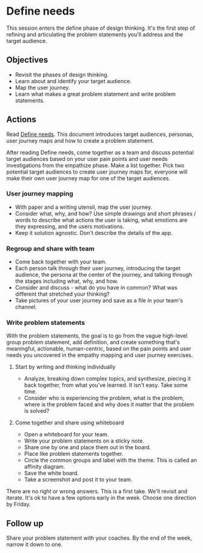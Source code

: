 # Define needs

This session enters the define phase of design thinking. It's the first step of refining and articulating the problem statements you'll address and the target audience.

## Objectives

* Revisit the phases of design thinking.
* Learn about and identify your target audience.
* Map the user journey.
* Learn what makes a great problem statement and write problem statements.

## Actions

Read [Define needs](https://github.com/tnt-summer-academy/Curriculum/blob/main/Reference/Product%20decks/1.2%20-%20Define%20needs.pdf). This document introduces target audiences, personas, user journey maps and how to create a problem statement.

After reading Define needs, come together as a team and discuss potential target audiences based on your user pain points and user needs investigations from the empathize phase. Make a list together. Pick two potential target audiences to create user journey maps for, everyone will make their own user journey map for one of the target audiences.

### User journey mapping

* With paper and a writing utensil, map the user journey.
* Consider what, why, and how? Use simple drawings and short phrases / words to describe what actions the user is taking, what emotions are they expressing, and the users motivations.
* Keep it solution agnostic. Don't describe the details of the app.

### Regroup and share with team

* Come back together with your team.
* Each person talk through their user journey, introducing the target audience, the persona at the center of the journey, and talking through the stages including what, why, and how.
* Consider and discuss - what do you have in common? What was different that stretched your thinking?
* Take pictures of your user journey and save as a file in your team's channel.

### Write problem statements

With the problem statements, the goal is to go from the vague high-level group problem statement, add definition, and create something that's meaningful, actionable, human-centric, based on the pain points and user needs you uncovered in the empathy mapping and user journey exercises.

1. Start by writing and thinking individually
    * Analyze, breaking down complex topics, and synthesize, piecing it back together, from what you've learned. It isn't easy. Take some time.
    * Consider who is experiencing the problem, what is the problem, where is the problem faced and why does it matter that the problem is solved?

2. Come together and share using whiteboard
    * Open a whiteboard for your team.
    * Write your problem statements on a sticky note.
    * Share one by one and place them out in the board.
    * Place like problem statements together.
    * Circle the common groups and label with the theme. This is called an affinity diagram.
    * Save the white board.
    * Take a screenshot and post it to your team.

There are no right or wrong answers. This is a first take. We'll revisit and iterate. It's ok to have a few options early in the week. Choose one direction by Friday.

## Follow up

Share your problem statement with your coaches. By the end of the week, narrow it down to one.
